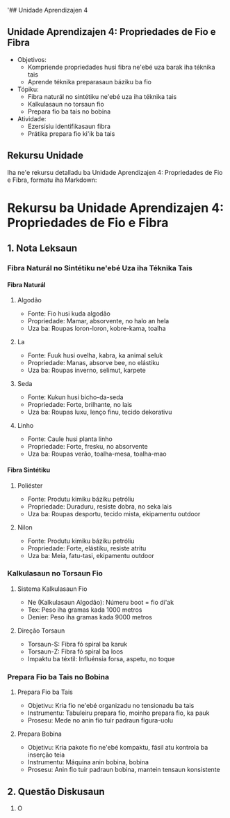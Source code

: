 '## Unidade Aprendizajen 4

## Unidade Aprendizajen 4: Propriedades de Fio e Fibra
- Objetivos:
  * Kompriende propriedades husi fibra ne'ebé uza barak iha téknika tais
  * Aprende téknika preparasaun báziku ba fio
- Tópiku:
  * Fibra naturál no sintétiku ne'ebé uza iha téknika tais
  * Kalkulasaun no torsaun fio
  * Prepara fio ba tais no bobina
- Atividade:
  * Ezersísiu identifikasaun fibra
  * Prátika prepara fio ki'ik ba tais

## Rekursu Unidade

Iha ne'e rekursu detalladu ba Unidade Aprendizajen 4: Propriedades de Fio e Fibra, formatu iha Markdown:

# Rekursu ba Unidade Aprendizajen 4: Propriedades de Fio e Fibra

## 1. Nota Leksaun

### Fibra Naturál no Sintétiku ne'ebé Uza iha Téknika Tais

#### Fibra Naturál

1. Algodão
   - Fonte: Fio husi kuda algodão
   - Propriedade: Mamar, absorvente, no halo an hela
   - Uza ba: Roupas loron-loron, kobre-kama, toalha

2. La
   - Fonte: Fuuk husi ovelha, kabra, ka animal seluk
   - Propriedade: Manas, absorve bee, no elástiku
   - Uza ba: Roupas inverno, selimut, karpete

3. Seda
   - Fonte: Kukun husi bicho-da-seda
   - Propriedade: Forte, brilhante, no lais
   - Uza ba: Roupas luxu, lenço finu, tecido dekorativu

4. Linho
   - Fonte: Caule husi planta linho
   - Propriedade: Forte, fresku, no absorvente
   - Uza ba: Roupas verão, toalha-mesa, toalha-mao

#### Fibra Sintétiku

1. Poliéster
   - Fonte: Produtu kimiku báziku petróliu
   - Propriedade: Duraduru, resiste dobra, no seka lais
   - Uza ba: Roupas desportu, tecido mista, ekipamentu outdoor

2. Nilon
   - Fonte: Produtu kimiku báziku petróliu
   - Propriedade: Forte, elástiku, resiste atritu
   - Uza ba: Meia, fatu-tasi, ekipamentu outdoor

### Kalkulasaun no Torsaun Fio

1. Sistema Kalkulasaun Fio
   - Ne (Kalkulasaun Algodão): Númeru boot = fio di'ak
   - Tex: Peso iha gramas kada 1000 metros
   - Denier: Peso iha gramas kada 9000 metros

2. Direção Torsaun
   - Torsaun-S: Fibra fó spiral ba karuk
   - Torsaun-Z: Fibra fó spiral ba loos
   - Impaktu ba téxtil: Influénsia forsa, aspetu, no toque

### Prepara Fio ba Tais no Bobina

1. Prepara Fio ba Tais
   - Objetivu: Kria fio ne'ebé organizadu no tensionadu ba tais
   - Instrumentu: Tabuleiru prepara fio, moinho prepara fio, ka pauk
   - Prosesu: Mede no anin fio tuir padraun figura-uolu

2. Prepara Bobina
   - Objetivu: Kria pakote fio ne'ebé kompaktu, fásil atu kontrola ba inserção teia
   - Instrumentu: Máquina anin bobina, bobina
   - Prosesu: Anin fio tuir padraun bobina, mantein tensaun konsistente

## 2. Questão Diskusaun

1. O